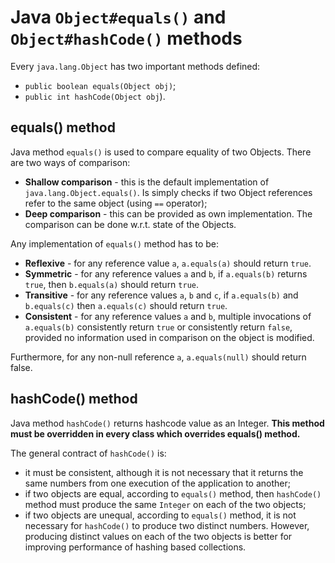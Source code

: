 # Java `Object#equals()` and `Object#hashCode()` methods

Every `java.lang.Object` has two important methods defined:
* `public boolean equals(Object obj)`;
* `public int hashCode(Object obj`).

## equals() method

Java method `equals()` is used to compare equality of two Objects. There are two ways of comparison:
* **Shallow comparison** - this is the default implementation of `java.lang.Object.equals()`. Is simply checks if two Object references refer to the same object (using `==` operator);
* **Deep comparison** - this can be provided as own implementation. The comparison can be done w.r.t. state of the Objects.

Any implementation of `equals()` method has to be:
* **Reflexive** - for any reference value `a`, `a.equals(a)` should return `true`.
* **Symmetric** - for any reference values `a` and `b`, if `a.equals(b)` returns `true`, then `b.equals(a)` should return `true`.
* **Transitive** - for any reference values `a`, `b` and `c`, if `a.equals(b)` and `b.equals(c)` then `a.equals(c)` should return `true`.
* **Consistent** - for any reference values `a` and `b`, multiple invocations of `a.equals(b)` consistently return `true` or consistently return `false`, provided no information used in comparison on the object is modified.

Furthermore, for any non-null reference `a`, `a.equals(null)` should return false.

## hashCode() method

Java method `hashCode()` returns hashcode value as an Integer. **This method must be overridden in every class which overrides equals() method.**

The general contract of `hashCode()` is:
* it must be consistent, although it is not necessary that it returns the same numbers from one execution of the application to another;
* if two objects are equal, according to `equals()` method, then `hashCode()` method must produce the same `Integer` on each of the two objects;
* if two objects are unequal, according to `equals()` method, it is not necessary for `hashCode()` to produce two distinct numbers. However, producing distinct values on each of the two objects is better for improving performance of hashing based collections.
